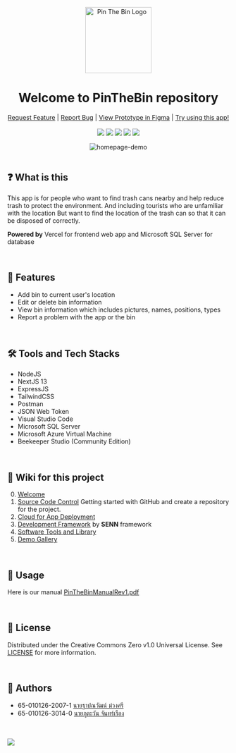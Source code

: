 <p align="center">
  <img src="https://github.com/ATOMIC09/PinTheBin/assets/66838025/609dc6ea-c31b-4ba3-b267-9d64933a46df" alt="Pin The Bin Logo" width="150" height="150">
  <h1 align="center">Welcome to PinTheBin repository</h3>
</p>

<p align="center">
  <a href="https://github.com/CprE-KMUTNB/PinTheBin_by_Phutawan/issues">Request Feature</a>
  |
  <a href="https://github.com/CprE-KMUTNB/PinTheBin_by_Phutawan/issues">Report Bug</a>
  |
  <a href="https://www.figma.com/file/f2s3216X8QMufOLoHEMDZT/PinTheBinFrontendV1?type=design&node-id=0%3A1&mode=design&t=7SBPC1QQjXNYJGVF-1&authuser=0">View Prototype in Figma</a>
  |
  <a href="https://pinthebin.vercel.app/">Try using this app!</a>
  <br/>
  <br/>
  <img src="https://img.shields.io/github/contributors/CprE-KMUTNB/PinTheBin_by_Phutawan?color=dark-green">
  <img src="https://img.shields.io/github/forks/CprE-KMUTNB/PinTheBin_by_Phutawan?style=social">
  <img src="https://img.shields.io/github/stars/CprE-KMUTNB/PinTheBin_by_Phutawan?style=social">
  <img src="https://img.shields.io/github/issues/CprE-KMUTNB/PinTheBin_by_Phutawan">
  <img src="https://img.shields.io/github/license/CprE-KMUTNB/PinTheBin_by_Phutawan">
  <br/>

<div align="center">
  <img src="https://github.com/CprE-KMUTNB/PinTheBin-Clone/assets/66838025/a06ad9d3-8b1f-439c-a9db-921fb0159aa0" alt="homepage-demo">
</div>
<br/>

## ❓ What is this
This app is for people who want to find trash cans nearby and help reduce trash to protect the environment. And including tourists who are unfamiliar with the location But want to find the location of the trash can so that it can be disposed of correctly.

**Powered by** Vercel for frontend web app and Microsoft SQL Server for database

<br/>

## 🚀 Features
- Add bin to current user's location
- Edit or delete bin information
- View bin information which includes pictures, names, positions, types
- Report a problem with the app or the bin

<br/>

## 🛠 Tools and Tech Stacks
- NodeJS
- NextJS 13
- ExpressJS
- TailwindCSS
- Postman
- JSON Web Token
- Visual Studio Code
- Microsoft SQL Server
- Microsoft Azure Virtual Machine
- Beekeeper Studio (Community Edition)

<br/>

## 📃 Wiki for this project
0. [Welcome](https://github.com/CprE-KMUTNB/PinTheBin_by_Phutawan/wiki/00-%E2%80%90-Welcome)
1. [Source Code Control](https://github.com/CprE-KMUTNB/PinTheBin_by_Phutawan/wiki/01-%E2%80%90-Source-Code-Control) Getting started with GitHub and create a repository for the project.
2. [Cloud for App Deployment](https://github.com/CprE-KMUTNB/PinTheBin_by_Phutawan/wiki/02-%E2%80%90-Cloud-for-App-Deployment)
3. [Development Framework](https://github.com/CprE-KMUTNB/PinTheBin_by_Phutawan/wiki/03-%E2%80%90-Development-Framework) by **SENN** framework
4. [Software Tools and Library](https://github.com/CprE-KMUTNB/PinTheBin_by_Phutawan/wiki/04-%E2%80%90-Software-Tools-and-Library)
5. [Demo Gallery](https://github.com/CprE-KMUTNB/PinTheBin_by_Phutawan/wiki/05-%E2%80%90-Demo-Gallery)

<br/>

## 🤔 Usage
Here is our manual 
[PinTheBinManualRev1.pdf](https://github.com/CprE-KMUTNB/PinTheBin_by_Phutawan/files/13595820/PinTheBinManualRev1.pdf)

<br/>

## 🔨 License
Distributed under the Creative Commons Zero v1.0 Universal License. See [LICENSE](https://github.com/CprE-KMUTNB/PinTheBin_by_Phutawan/blob/main/LICENSE) for more information.

<br/>

## 📝 Authors
* 65-010126-2007-1 [นายฐาปณวัฒน์ ม่วงศรี](https://github.com/I2eNamE)
* 65-010126-3014-0 [นายภูตะวัน จันทร์เรือง](https://github.com/ATOMIC09)

<br/>
<br/>
<img src="https://github.com/I2eNamE/pinTheBin/assets/66838025/663a8421-5e77-415c-b7d0-9afa1c4f793a">
